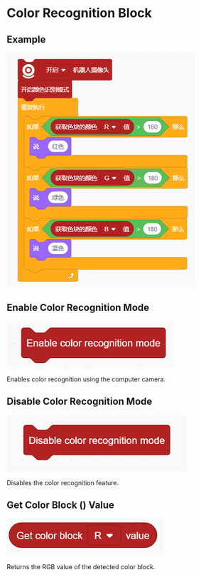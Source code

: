 # Color Recognition Block
## Example
![](img/CR01.png)

## Enable Color Recognition Mode
![](img/CR02.png)

Enables color recognition using the computer camera.

## Disable Color Recognition Mode
![](img/CR03.png)

Disables the color recognition feature.

## Get Color Block () Value
![](img/CR04.png)

Returns the RGB value of the detected color block.

